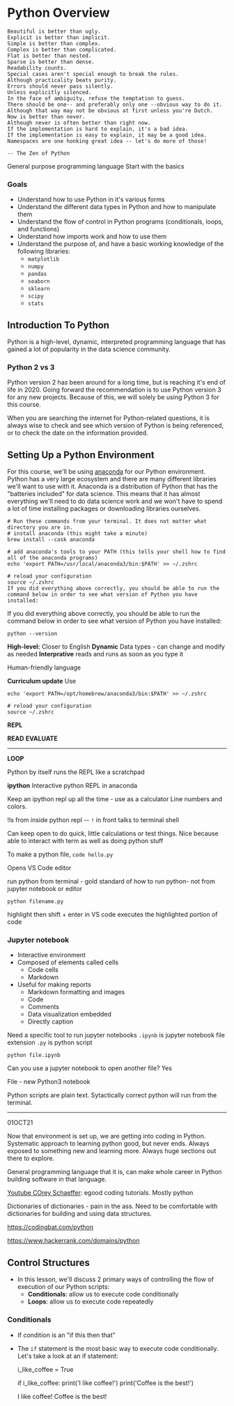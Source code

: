 # Python Overview

    Beautiful is better than ugly.
    Explicit is better than implicit.
    Simple is better than complex.
    Complex is better than complicated.
    Flat is better than nested.
    Sparse is better than dense.
    Readability counts.
    Special cases aren't special enough to break the rules.
    Although practicality beats purity.
    Errors should never pass silently.
    Unless explicitly silenced.
    In the face of ambiguity, refuse the temptation to guess.
    There should be one-- and preferably only one --obvious way to do it.
    Although that way may not be obvious at first unless you're Dutch.
    Now is better than never.
    Although never is often better than right now.
    If the implementation is hard to explain, it's a bad idea.
    If the implementation is easy to explain, it may be a good idea.
    Namespaces are one honking great idea -- let's do more of those!

    -- The Zen of Python

General purpose programming language
Start with the basics

### Goals

- Understand how to use Python in it's various forms
- Understand the different data types in Python and how to manipulate them
- Understand the flow of control in Python programs (conditionals, loops, and functions)
- Understand how imports work and how to use them
- Understand the purpose of, and have a basic working knowledge of the following libraries:
    - `matplotlib`
    - `numpy`
    - `pandas`
    - `seaborn`
    - `sklearn`
    - `scipy`
    - `stats`

## Introduction To Python

Python is a high-level, dynamic, interpreted programming language that has gained a lot of popularity in the data science community.

### Python 2 vs 3

Python version 2 has been around for a long time, but is reaching it's end of life in 2020. Going forward the recommendation is to use Python version 3 for any new projects. Because of this, we will solely be using Python 3 for this course.

When you are searching the internet for Python-related questions, it is always wise to check and see which version of Python is being referenced, or to check the date on the information provided.

## Setting Up a Python Environment

For this course, we'll be using [anaconda](https://www.anaconda.com/) for our Python environment. Python has a very large ecosystem and there are many different libraries we'll want to use with it. Anaconda is a distribution of Python that has the "batteries included" for data science. This means that it has almost everything we'll need to do data science work and we won't have to spend a lot of time installing packages or downloading libraries ourselves.

    # Run these commands from your terminal. It does not matter what directory you are in.
    # install anaconda (this might take a minute)
    brew install --cask anaconda

    # add anaconda's tools to your PATH (this tells your shell how to find all of the anaconda programs)
    echo 'export PATH=/usr/local/anaconda3/bin:$PATH' >> ~/.zshrc

    # reload your configuration
    source ~/.zshrc
    If you did everything above correctly, you should be able to run the command below in order to see what version of Python you have installed:

If you did everything above correctly, you should be able to run the command below in order to see what version of Python you have installed:

    python --version

**High-level:** Closer to English
**Dynamic** Data types - can change and modify as needed
**Interprative** reads and runs as soon as you type it

Human-friendly language

**Curriculum update** Use

    echo 'export PATH=/opt/homebrew/anaconda3/bin:$PATH' >> ~/.zshrc

    # reload your configuration
    source ~/.zshrc

**REPL**

**READ**
**EVALUATE**
****
**LOOP**

Python by itself runs the REPL like a scratchpad

**ipython** Interactive python REPL in anaconda

Keep an ipython repl up all the time - use as a calculator
Line numbers and colors.

!ls from inside python repl -- `!` in front talks to terminal shell

Can keep open to do quick, little calculations or test things. Nice because able to interact with term as well as doing python stuff

To make a python file, `code hello.py`

Opens VS Code editor

run python from terminal - gold standard of how to run python- not from jupyter notebook or editor

`python filename.py`

highlight then shift + enter in VS code executes the highlighted portion of code

### Jupyter notebook

- Interactive environment
- Composed of elements called cells
    - Code cells
    - Markdown 
- Useful for making reports
    - Markdown formatting and images
    - Code
    - Comments
    - Data visualization embedded
    - Directly caption

Need a specific tool to run jupyter notebooks
`.ipynb` is jupyter notebook file extension
`.py` is python script

`python file.ipynb`

Can you use a jupyter notebook to open another file? Yes

File - new Python3 notebook

Python scripts are plain text. Sytactically correct python will run from the terminal. 

---
01OCT21

Now that environment is set up, we are getting into coding in Python.
Systematic approach to learning python good, but never ends. Always exposed to something new and learning more. Always huge sections out there to explore.

General programming language that it is, can make whole career in Python building software in that language.

[Youtube COrey Schaeffer](https://www.youtube.com/c/Coreyms): egood coding tutorials. Mostly python

Dictionaries of dictionaries - pain in the ass. Need to be comfortable with dictionaries for building and using data structures. 

https://codingbat.com/python

https://www.hackerrank.com/domains/python

## Control Structures

- In this lesson, we'll discuss 2 primary ways of controlling the flow of execution of our Python scripts:
    - **Conditionals**: allow us to execute code conditionally
    - **Loops**: allow us to execute code repeatedly

### Conditionals

- If condition is an "if this then that"
- The `if` statement is the most basic way to execute code conditionally. Let's take a look at an if statement:

    i_like_coffee = True

    if i_like_coffee:
        print('I like coffee!')
        print('Coffee is the best!')

    I like coffee!
    Coffee is the best!


